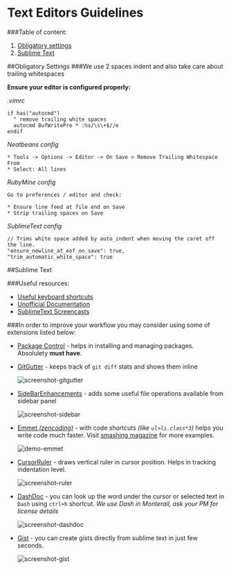 # Text Editors Guidelines

###Table of content:
1. [Obligatory settings](#obligatory-settings)
2. [Sublime Text](#sublime-text)

##Obligatory Settings
###We use 2 spaces indent and also take care about trailing whitespaces

**Ensure your editor is configured properly:**

*.vimrc*

```
if has("autocmd")
  " remove trailing white spaces
  autocmd BufWritePre * :%s/\s\+$//e
endif
```

*Neatbeans config*

```
* Tools -> Options -> Editor -> On Save > Remove Trailing Whitespace From
* Select: All lines
```
*RubyMine config*

```
Go to preferences / editor and check:

* Ensure line feed at file end on Save
* Strip trailing spaces on Save
```

*SublimeText config*

```
// Trims white space added by auto_indent when moving the caret off the line.
"ensure_newline_at_eof_on_save": true,
"trim_automatic_white_space": true
```

##Sublime Text

###Useful resources:

- [Useful keyboard shortcuts](https://gist.github.com/eteanga/1736542)
- [Unofficial Documentation](http://sublime-text-unofficial-documentation.readthedocs.org/en/latest/index.html)
- [SublimeText Screencasts](http://code.tutsplus.com/articles/perfect-workflow-in-sublime-text-free-course--net-27293)

###In order to improve your workflow you may consider using some of extensions listed below:

- [Package Control](https://sublime.wbond.net/installation) - helps in installing and managing packages. Absolulety **must have**.
- [GitGutter](https://github.com/jisaacks/GitGutter) - keeps track of `git diff` stats and shows them inline

     ![screenshot-gitgutter](https://raw.github.com/jisaacks/GitGutter/master/screenshot.png)
- [SideBarEnhancements](https://github.com/titoBouzout/SideBarEnhancements) - adds some useful file operations available from sidebar panel

    ![screenshot-sidebar](https://camo.githubusercontent.com/9c427039fb2e97570edf760c4abeaf43d208f702/687474703a2f2f646c2e64726f70626f782e636f6d2f752f34333539363434392f7469746f2f7375626c696d652f536964654261722f73637265656e73686f742e706e67)

- [Emmet *(zencoding)*](https://github.com/sergeche/emmet-sublime) - with code shortcuts *(like `ul>li.class*3`)* helps you write code much faster. Visit [smashing magazine](http://www.smashingmagazine.com/2013/03/26/goodbye-zen-coding-hello-emmet/) for more examples.

  ![demo-emmet](http://www.smashingmagazine.com/wp-content/uploads/2013/03/extra.gif)

- [CursorRuler](https://github.com/icylace/CursorRuler) - draws vertical ruler in cursor position. Helps in tracking indentation level.

    ![screenshot-ruler](http://blog.ysmood.org/wp-content/uploads/2013/06/CursorRuler.jpg)


- [DashDoc](https://github.com/farcaller/DashDoc) - you can look up the word under the cursor or selected text in `Dash` using `ctrl+h` shortcut. *We use Dash in Monterail, ask your PM for license details*

   ![screenshot-dashdoc](http://christophheer.me/static/img/2012-07-30-dash/search_datetime.png)

- [Gist](https://github.com/condemil/Gist) - you can create gists directly from sublime text in just few seconds.

   ![screenshot-gist](http://www.neverstopbuilding.com/images/post-content/gist.png)
